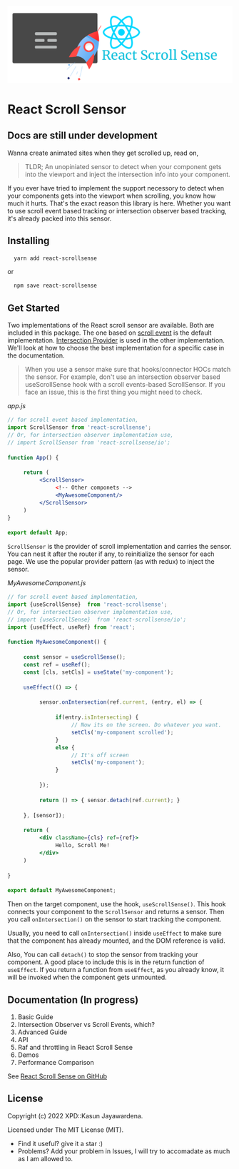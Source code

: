  <img src="./icon.png" width="800px" >

# React Scroll Sensor

## Docs are still under development

Wanna create animated sites when they get scrolled up, read on,

 > TLDR; An unopiniated sensor to detect when your component gets into the viewport and inject the intersection info into your component.

 If you ever have tried to implement the support necessory to detect when your components gets into the viewport when scrolling, you know how much it hurts. That's the exact reason this library is here.
 Whether you want to use scroll event based tracking or intersection observer based tracking, it's already packed into this sensor.

## Installing


``` sh
  yarn add react-scrollsense
 ```

 or

``` sh
  npm save react-scrollsense
 ```

## Get Started
Two implementations of the React scroll sensor are available. Both are included in this package. The one based on [scroll event](https://developer.mozilla.org/en-US/docs/Web/API/Document/scroll_event) is the default implementation. [Intersection Provider](https://developer.mozilla.org/en-US/docs/Web/API/Intersection_Observer_API) is used in the other implementation. We'll look at how to choose the best implementation for a specific case in the documentation.

> When you use a sensor make sure that hooks/connector HOCs match the sensor. For example, don't use an intersection observer based useScrollSense hook with a scroll events-based ScrollSensor. If you face an issue, this is the first thing you might need to check.


<i>app.js</i>
```jsx
// for scroll event based implementation, 
import ScrollSensor from 'react-scrollsense';
// Or, for intersection observer implementation use,
// import ScrollSensor from 'react-scrollsense/io';

function App() {

     return (
          <ScrollSensor>
               <!-- Other componets --> 
               <MyAwesomeComponent/>
          </ScrollSensor>
     )
}

export default App;
```

`ScrollSensor` is the provider of scroll implementation and carries the sensor. You can nest it after the router if any, to reinitialize the sensor for each page. We use the popular provider pattern (as with redux) to inject the sensor.

<i>MyAwesomeComponent.js</i>
```jsx
// for scroll event based implementation, 
import {useScrollSense}  from 'react-scrollsense';
// Or, for intersection observer implementation use,
// import {useScrollSense}  from 'react-scrollsense/io';
import {useEffect, useRef} from 'react';

function MyAwesomeComponent() {
     
     const sensor = useScrollSense();
     const ref = useRef();
     const [cls, setCls] = useState('my-component');

     useEffect(() => {

          sensor.onIntersection(ref.current, (entry, el) => {

               if(entry.isIntersecting) {
                    // Now its on the screen. Do whatever you want.
                    setCls('my-component scrolled');
               }
               else {
                    // It's off screen
                    setCls('my-component');
               }

          });

          return () => { sensor.detach(ref.current); }

     }, [sensor]);

     return (
          <div className={cls} ref={ref}>
               Hello, Scroll Me!
          </div>
     )

}

export default MyAwesomeComponent;
```

Then on the target component, use the hook, `useScrollSense()`. This hook connects your component to the `ScrollSensor` and returns a sensor. Then you call `onIntersection()` on the sensor to start tracking the component. 

Usually, you need to call `onIntersection()` inside `useEffect` to make sure that the component has already mounted, and the DOM reference is valid. 

Also,  You can call `detach()` to stop the sensor from tracking your component. A good place to include this is in the return function of `useEffect`. If you return a function from `useEffect`, as you already know, it will be invoked when the component gets unmounted.


## Documentation (In progress)

1. Basic Guide
2. Intersection Observer vs Scroll Events, which?
3. Advanced Guide
4. API
5. Raf and throttling in React Scroll Sense
6. Demos
7. Performance Comparison

See [React Scroll Sense on GitHub](https://github.com/XPD-Kasun/React-ScrollSense) 


## License

 Copyright (c) 2022 XPD::Kasun Jayawardena.

 Licensed under The MIT License (MIT).

* Find it useful? give it a star :)
* Problems? Add your problem in Issues, I will try to accomadate as much as I am allowed to.

